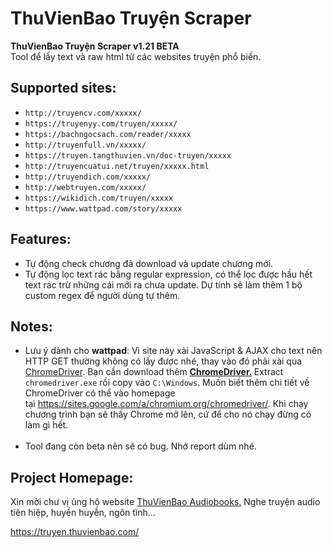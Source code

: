 # ThuVienBao Truyện Scraper
<strong>ThuVienBao Truyện Scraper v1.21 **BETA**</strong><br>
Tool để lấy text và raw html từ các websites truyện phổ biến.
<h2>Supported sites:</h2>

* `http://truyencv.com/xxxxx/`
* `https://truyenyy.com/truyen/xxxxx/`
* `https://bachngocsach.com/reader/xxxxx`
* `http://truyenfull.vn/xxxxx/`
* `https://truyen.tangthuvien.vn/doc-truyen/xxxxx`
* `http://truyencuatui.net/truyen/xxxxx.html`
* `http://truyendich.com/xxxxx/`
* `http://webtruyen.com/xxxxx/`
* `https://wikidich.com/truyen/xxxxx`
* `https://www.wattpad.com/story/xxxxx`

## Features:
* Tự động check chương đã download và update chương mới.
* Tự động lọc text rác bằng regular expression, có thể lọc được hầu hết text rác trừ những cái mới ra chưa update. Dự tính sẽ làm thêm 1 bộ custom regex để người dùng tự thêm.

## Notes:
* Lưu ý dành cho <strong>wattpad</strong>: Vì site này xài JavaScript &amp; AJAX cho text nên HTTP GET thường không có lấy được nhé, thay vào đó phải xài qua <a href="https://sites.google.com/a/chromium.org/chromedriver/downloads">ChromeDriver</a>. Bạn cần download thêm <strong><a href="https://sites.google.com/a/chromium.org/chromedriver/downloads">ChromeDriver.</a> </strong>Extract <code>chromedriver.exe</code> rồi copy vào <code>C:\Windows</code>. Muốn biết thêm chi tiết về ChromeDriver có thể vào homepage tại https://sites.google.com/a/chromium.org/chromedriver/. Khi chạy chương trình bạn sẽ thấy Chrome mở lên, cứ để cho nó chạy đừng có làm gì hết.<br><br>
* Tool đang còn beta nên sẽ có bug. Nhớ report dùm nhé.
## Project Homepage:
Xin mời chư vị ủng hộ website <a href="https://truyen.thuvienbao.com/">ThuVienBao Audiobooks.</a> Nghe truyện audio tiên hiệp, huyền huyễn, ngôn tình...

https://truyen.thuvienbao.com/
